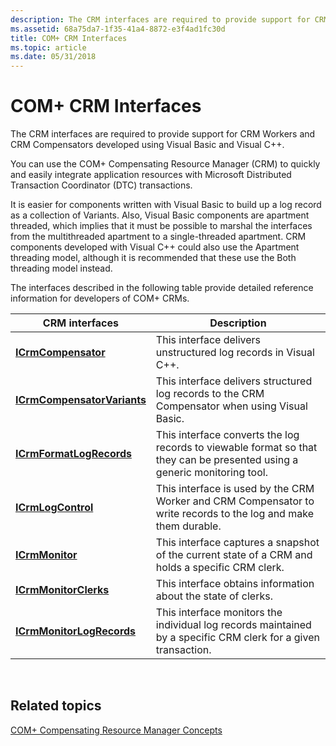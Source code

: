 ```yaml
---
description: The CRM interfaces are required to provide support for CRM Workers and CRM Compensators developed using Visual Basic and Visual C++.
ms.assetid: 68a75da7-1f35-41a4-8872-e3f4ad1fc30d
title: COM+ CRM Interfaces
ms.topic: article
ms.date: 05/31/2018
---
```


# COM+ CRM Interfaces

The CRM interfaces are required to provide support for CRM Workers and CRM Compensators developed using Visual Basic and Visual C++.

You can use the COM+ Compensating Resource Manager (CRM) to quickly and easily integrate application resources with Microsoft Distributed Transaction Coordinator (DTC) transactions.

It is easier for components written with Visual Basic to build up a log record as a collection of Variants. Also, Visual Basic components are apartment threaded, which implies that it must be possible to marshal the interfaces from the multithreaded apartment to a single-threaded apartment. CRM components developed with Visual C++ could also use the Apartment threading model, although it is recommended that these use the Both threading model instead.

The interfaces described in the following table provide detailed reference information for developers of COM+ CRMs.



| CRM interfaces                                             | Description                                                                                                               |
|------------------------------------------------------------|---------------------------------------------------------------------------------------------------------------------------|
| [**ICrmCompensator**](/windows/desktop/api/ComSvcs/nn-comsvcs-icrmcompensator)                 | This interface delivers unstructured log records in Visual C++.                                                           |
| [**ICrmCompensatorVariants**](/windows/desktop/api/ComSvcs/nn-comsvcs-icrmcompensatorvariants) | This interface delivers structured log records to the CRM Compensator when using Visual Basic.                            |
| [**ICrmFormatLogRecords**](/windows/desktop/api/ComSvcs/nn-comsvcs-icrmformatlogrecords)       | This interface converts the log records to viewable format so that they can be presented using a generic monitoring tool. |
| [**ICrmLogControl**](/windows/desktop/api/ComSvcs/nn-comsvcs-icrmlogcontrol)                   | This interface is used by the CRM Worker and CRM Compensator to write records to the log and make them durable.           |
| [**ICrmMonitor**](/windows/desktop/api/ComSvcs/nn-comsvcs-icrmmonitor)                         | This interface captures a snapshot of the current state of a CRM and holds a specific CRM clerk.                          |
| [**ICrmMonitorClerks**](/windows/desktop/api/ComSvcs/nn-comsvcs-icrmmonitorclerks)             | This interface obtains information about the state of clerks.                                                             |
| [**ICrmMonitorLogRecords**](/windows/desktop/api/ComSvcs/nn-comsvcs-icrmmonitorlogrecords)     | This interface monitors the individual log records maintained by a specific CRM clerk for a given transaction.            |



 

## Related topics

<dl> <dt>

[COM+ Compensating Resource Manager Concepts](com--compensating-resource-manager-concepts.md)
</dt> </dl>

 

 



